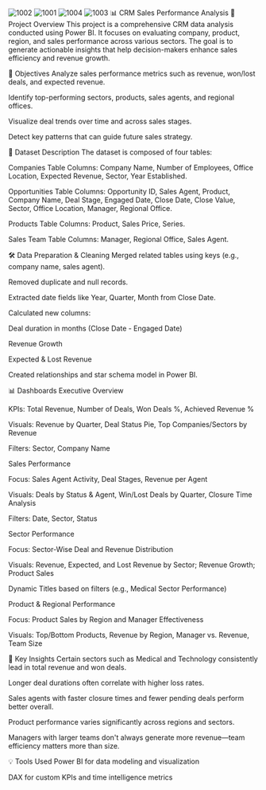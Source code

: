 ![1002](https://github.com/user-attachments/assets/44f5d6d8-3380-4a03-b530-ab3b8b9a4723)
![1001](https://github.com/user-attachments/assets/733fa3fa-5a8d-46a8-90e6-8ff92a354612)
![1004](https://github.com/user-attachments/assets/943abdb3-f50d-439e-89a6-12ae969bf35e)
![1003](https://github.com/user-attachments/assets/91dd5afc-86e6-4177-b44c-8579537703d9)
📊 CRM Sales Performance Analysis
📝 Project Overview
This project is a comprehensive CRM data analysis conducted using Power BI. It focuses on evaluating company, product, region, and sales performance across various sectors. The goal is to generate actionable insights that help decision-makers enhance sales efficiency and revenue growth.

🎯 Objectives
Analyze sales performance metrics such as revenue, won/lost deals, and expected revenue.

Identify top-performing sectors, products, sales agents, and regional offices.

Visualize deal trends over time and across sales stages.

Detect key patterns that can guide future sales strategy.

📁 Dataset Description
The dataset is composed of four tables:

Companies Table
Columns: Company Name, Number of Employees, Office Location, Expected Revenue, Sector, Year Established.

Opportunities Table
Columns: Opportunity ID, Sales Agent, Product, Company Name, Deal Stage, Engaged Date, Close Date, Close Value, Sector, Office Location, Manager, Regional Office.

Products Table
Columns: Product, Sales Price, Series.

Sales Team Table
Columns: Manager, Regional Office, Sales Agent.

🛠️ Data Preparation & Cleaning
Merged related tables using keys (e.g., company name, sales agent).

Removed duplicate and null records.

Extracted date fields like Year, Quarter, Month from Close Date.

Calculated new columns:

Deal duration in months (Close Date - Engaged Date)

Revenue Growth

Expected & Lost Revenue

Created relationships and star schema model in Power BI.

📊 Dashboards
Executive Overview

KPIs: Total Revenue, Number of Deals, Won Deals %, Achieved Revenue %

Visuals: Revenue by Quarter, Deal Status Pie, Top Companies/Sectors by Revenue

Filters: Sector, Company Name

Sales Performance

Focus: Sales Agent Activity, Deal Stages, Revenue per Agent

Visuals: Deals by Status & Agent, Win/Lost Deals by Quarter, Closure Time Analysis

Filters: Date, Sector, Status

Sector Performance

Focus: Sector-Wise Deal and Revenue Distribution

Visuals: Revenue, Expected, and Lost Revenue by Sector; Revenue Growth; Product Sales

Dynamic Titles based on filters (e.g., Medical Sector Performance)

Product & Regional Performance

Focus: Product Sales by Region and Manager Effectiveness

Visuals: Top/Bottom Products, Revenue by Region, Manager vs. Revenue, Team Size

📌 Key Insights
Certain sectors such as Medical and Technology consistently lead in total revenue and won deals.

Longer deal durations often correlate with higher loss rates.

Sales agents with faster closure times and fewer pending deals perform better overall.

Product performance varies significantly across regions and sectors.

Managers with larger teams don't always generate more revenue—team efficiency matters more than size.

💡 Tools Used
Power BI for data modeling and visualization



DAX for custom KPIs and time intelligence metrics

